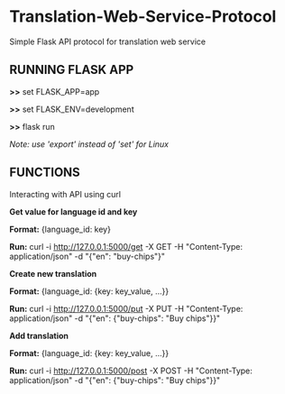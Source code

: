 # Translation-Web-Service-Protocol
Simple Flask API protocol for translation web service

## RUNNING FLASK APP

**>>** set FLASK_APP=app

**>>** set FLASK_ENV=development

**>>** flask run

_Note: use 'export' instead of 'set' for Linux_


## FUNCTIONS
Interacting with API using curl 

**Get value for language id and key**

**Format:** {language_id: key}

**Run:** curl -i http://127.0.0.1:5000/get -X GET -H "Content-Type: application/json" -d "{\"en\": \"buy-chips\"}"


**Create new translation**

**Format:** {language_id: {key: key_value, ...}}

**Run:** curl -i http://127.0.0.1:5000/put -X PUT -H "Content-Type: application/json" -d "{\"en\": {\"buy-chips\": \"Buy chips\"}}"


**Add translation**

**Format:** {language_id: {key: key_value, ...}}

**Run:** curl -i http://127.0.0.1:5000/post -X POST -H "Content-Type: application/json" -d "{\"en\": {\"buy-chips\": \"Buy chips\"}}"
